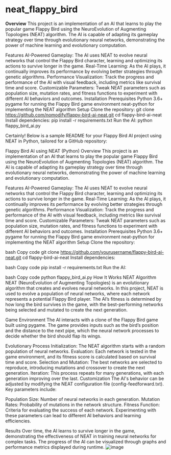 # neat_flappy_bird

**Overview**
This project is an implementation of an AI that learns to play the popular game Flappy Bird using the NeuroEvolution of Augmenting Topologies (NEAT) algorithm. The AI is capable of adapting its gameplay strategy over time through evolutionary neural networks, demonstrating the power of machine learning and evolutionary computation.

Features
AI-Powered Gameplay: The AI uses NEAT to evolve neural networks that control the Flappy Bird character, learning and optimizing its actions to survive longer in the game.
Real-Time Learning: As the AI plays, it continually improves its performance by evolving better strategies through genetic algorithms.
Performance Visualization: Track the progress and performance of the AI with visual feedback, including metrics like survival time and score.
Customizable Parameters: Tweak NEAT parameters such as population size, mutation rates, and fitness functions to experiment with different AI behaviors and outcomes.
Installation
Prerequisites
Python 3.6+
pygame for running the Flappy Bird game environment
neat-python for implementing the NEAT algorithm
Setup
Clone the repository:
git clone https://github.com/nomodify/flappy-bird-ai-neat.git
cd flappy-bird-ai-neat
Install dependencies:
pip install -r requirements.txt
Run the AI:
python flappy_bird_ai.py

Certainly! Below is a sample README for your Flappy Bird AI project using NEAT in Python, tailored for a GitHub repository:

Flappy Bird AI using NEAT (Python)
Overview
This project is an implementation of an AI that learns to play the popular game Flappy Bird using the NeuroEvolution of Augmenting Topologies (NEAT) algorithm. The AI is capable of adapting its gameplay strategy over time through evolutionary neural networks, demonstrating the power of machine learning and evolutionary computation.

Features
AI-Powered Gameplay: The AI uses NEAT to evolve neural networks that control the Flappy Bird character, learning and optimizing its actions to survive longer in the game.
Real-Time Learning: As the AI plays, it continually improves its performance by evolving better strategies through genetic algorithms.
Performance Visualization: Track the progress and performance of the AI with visual feedback, including metrics like survival time and score.
Customizable Parameters: Tweak NEAT parameters such as population size, mutation rates, and fitness functions to experiment with different AI behaviors and outcomes.
Installation
Prerequisites
Python 3.6+
pygame for running the Flappy Bird game environment
neat-python for implementing the NEAT algorithm
Setup
Clone the repository:

bash
Copy code
git clone https://github.com/yourusername/flappy-bird-ai-neat.git
cd flappy-bird-ai-neat
Install dependencies:

bash
Copy code
pip install -r requirements.txt
Run the AI:

bash
Copy code
python flappy_bird_ai.py
How It Works
NEAT Algorithm
NEAT (NeuroEvolution of Augmenting Topologies) is an evolutionary algorithm that creates and evolves neural networks. In this project, NEAT is used to evolve a population of neural networks, where each network represents a potential Flappy Bird player. The AI’s fitness is determined by how long the bird survives in the game, with the best-performing networks being selected and mutated to create the next generation.

Game Environment
The AI interacts with a clone of the Flappy Bird game built using pygame. The game provides inputs such as the bird’s position and the distance to the next pipe, which the neural network processes to decide whether the bird should flap its wings.

Evolutionary Process
Initialization: The NEAT algorithm starts with a random population of neural networks.
Evaluation: Each network is tested in the game environment, and its fitness score is calculated based on survival time and score.
Selection and Mutation: The best networks are selected to reproduce, introducing mutations and crossover to create the next generation.
Iteration: This process repeats for many generations, with each generation improving over the last.
Customization
The AI's behavior can be adjusted by modifying the NEAT configuration file (config-feedforward.txt). Key parameters include:

Population Size: Number of neural networks in each generation.
Mutation Rates: Probability of mutations in the network structure.
Fitness Function: Criteria for evaluating the success of each network.
Experimenting with these parameters can lead to different AI behaviors and learning efficiencies.

Results
Over time, the AI learns to survive longer in the game, demonstrating the effectiveness of NEAT in training neural networks for complex tasks. The progress of the AI can be visualized through graphs and performance metrics displayed during runtime.
![image](https://github.com/user-attachments/assets/b2887190-cbba-49bd-aebd-8c07d79efa92)
